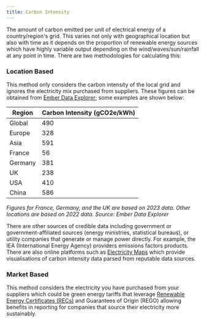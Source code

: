```yaml
---
title: Carbon Intensity
---
```


The amount of carbon emitted per unit of electrical energy of a country/region's grid. This varies not only with geographical location but also with time as it depends on the proportion of renewable energy sources which have highly variable output depending on the wind/waves/sun/rainfall at any point in time. There are two methodologies for calculating this:

### Location Based
This method only considers the carbon intensity of the local grid and ignores the electricity mix purchased from suppliers. These figures can be obtained from [Ember Data Explorer](https://ember-climate.org/data/data-tools/data-explorer/); some examples are shown below:

| Region             | Carbon Intensity (gCO2e/kWh)   |
| ------------------ | ------------------------------ |
| Global             | 490                            | 
| Europe             | 328                            | 
| Asia               | 591                            | 
| France             | 56                             | 
| Germany            | 381                            | 
| UK                 | 238                            | 
| USA                | 410                            | 
| China              | 586                            | 

*Figures for France, Germany, and the UK are based on 2023 data. Other locations are based on 2022 data. Source: Ember Data Explorer*

There are other sources of credible data including government or government-affiliated sources (energy ministries, statistical bureaus), or utility companies that generate or manage power directly. For example, the IEA (International Energy Agency) providers emissions factors products. There are also online platforms such as [Electricity Maps](https://app.electricitymaps.com/map) which provide visualisations of carbon intensity data parsed from reputable data sources. 

### Market Based
This method considers the electricity you have purchased from your suppliers which could be green energy tariffs that leverage [Renewable Energy Certificates (RECs)](#renewable-energy-certificates-recs) and Guarantees of Origin (REGO) allowing benefits in reporting for companies that source their electricity more sustainably.
